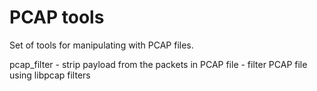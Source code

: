 PCAP tools
==========

Set of tools for manipulating with PCAP files.

pcap_filter - strip payload from the packets in PCAP file
            - filter PCAP file using libpcap filters
